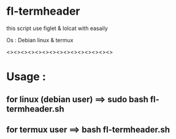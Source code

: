 # fl-termheader
this script use figlet &amp; lolcat with easaily 

Os : Debian linux & termux

<><><><><><><><><><><><><><><>

# Usage : 
for linux (debian user) 
==> sudo bash fl-termheader.sh
-----------------------------
for termux user
==> bash fl-termheader.sh
-----------------------------






